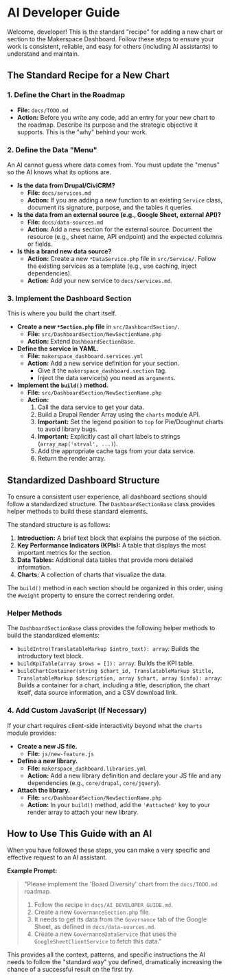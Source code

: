 # AI Developer Guide

Welcome, developer! This is the standard "recipe" for adding a new chart or section to the Makerspace Dashboard. Follow these steps to ensure your work is consistent, reliable, and easy for others (including AI assistants) to understand and maintain.

## The Standard Recipe for a New Chart

### 1. Define the Chart in the Roadmap
- **File:** `docs/TODO.md`
- **Action:** Before you write any code, add an entry for your new chart to the roadmap. Describe its purpose and the strategic objective it supports. This is the "why" behind your work.

### 2. Define the Data "Menu"
An AI cannot guess where data comes from. You must update the "menus" so the AI knows what its options are.

- **Is the data from Drupal/CiviCRM?**
    - **File:** `docs/services.md`
    - **Action:** If you are adding a new function to an existing `Service` class, document its signature, purpose, and the tables it queries.
- **Is the data from an external source (e.g., Google Sheet, external API)?**
    - **File:** `docs/data-sources.md`
    - **Action:** Add a new section for the external source. Document the resource (e.g., sheet name, API endpoint) and the expected columns or fields.
- **Is this a brand new data source?**
    - **Action:** Create a new `*DataService.php` file in `src/Service/`. Follow the existing services as a template (e.g., use caching, inject dependencies).
    - **Action:** Add your new service to `docs/services.md`.

### 3. Implement the Dashboard Section
This is where you build the chart itself.

- **Create a new `*Section.php` file** in `src/DashboardSection/`.
    - **File:** `src/DashboardSection/NewSectionName.php`
    - **Action:** Extend `DashboardSectionBase`.
- **Define the service in YAML.**
    - **File:** `makerspace_dashboard.services.yml`
    - **Action:** Add a new service definition for your section.
        - Give it the `makerspace_dashboard.section` tag.
        - Inject the data service(s) you need as `arguments`.
- **Implement the `build()` method.**
    - **File:** `src/DashboardSection/NewSectionName.php`
    - **Action:**
        1. Call the data service to get your data.
        2. Build a Drupal Render Array using the `charts` module API.
        3. **Important:** Set the legend position to `top` for Pie/Doughnut charts to avoid library bugs.
        4. **Important:** Explicitly cast all chart labels to strings (`array_map('strval', ...)`).
        5. Add the appropriate cache tags from your data service.
        6. Return the render array.

## Standardized Dashboard Structure

To ensure a consistent user experience, all dashboard sections should follow a standardized structure. The `DashboardSectionBase` class provides helper methods to build these standard elements.

The standard structure is as follows:

1.  **Introduction:** A brief text block that explains the purpose of the section.
2.  **Key Performance Indicators (KPIs):** A table that displays the most important metrics for the section.
3.  **Data Tables:** Additional data tables that provide more detailed information.
4.  **Charts:** A collection of charts that visualize the data.

The `build()` method in each section should be organized in this order, using the `#weight` property to ensure the correct rendering order.

### Helper Methods

The `DashboardSectionBase` class provides the following helper methods to build the standardized elements:

-   `buildIntro(TranslatableMarkup $intro_text): array`: Builds the introductory text block.
-   `buildKpiTable(array $rows = []): array`: Builds the KPI table.
-   `buildChartContainer(string $chart_id, TranslatableMarkup $title, TranslatableMarkup $description, array $chart, array $info): array`: Builds a container for a chart, including a title, description, the chart itself, data source information, and a CSV download link.

### 4. Add Custom JavaScript (If Necessary)
If your chart requires client-side interactivity beyond what the `charts` module provides:

- **Create a new JS file.**
    - **File:** `js/new-feature.js`
- **Define a new library.**
    - **File:** `makerspace_dashboard.libraries.yml`
    - **Action:** Add a new library definition and declare your JS file and any dependencies (e.g., `core/drupal`, `core/jquery`).
- **Attach the library.**
    - **File:** `src/DashboardSection/NewSectionName.php`
    - **Action:** In your `build()` method, add the `'#attached'` key to your render array to attach your new library.

## How to Use This Guide with an AI

When you have followed these steps, you can make a very specific and effective request to an AI assistant.

**Example Prompt:**

> "Please implement the 'Board Diversity' chart from the `docs/TODO.md` roadmap.
>
> 1.  Follow the recipe in `docs/AI_DEVELOPER_GUIDE.md`.
> 2.  Create a new `GovernanceSection.php` file.
> 3.  It needs to get its data from the `Governance` tab of the Google Sheet, as defined in `docs/data-sources.md`.
> 4.  Create a new `GovernanceDataService` that uses the `GoogleSheetClientService` to fetch this data."

This provides all the context, patterns, and specific instructions the AI needs to follow the "standard way" you defined, dramatically increasing the chance of a successful result on the first try.
